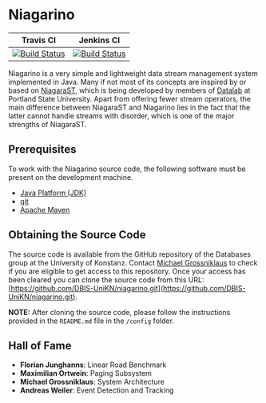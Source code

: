 # Niagarino

Travis CI | Jenkins CI
----------|-----------
[![Build Status](https://magnum.travis-ci.com/DBIS-UniKN/niagarino.svg?token=fFMiZfq8awaDFMYte4zD)](https://magnum.travis-ci.com/DBIS-UniKN/niagarino) | [![Build Status](http://dbis-build.inf.uni-konstanz.de:8080/buildStatus/icon?job=Niagarino)](http://dbis-build.inf.uni-konstanz.de:8080/job/Niagarino/)

Niagarino is a very simple and lightweight data stream management system implemented in Java. Many if not most of its concepts are inspired by or based on [NiagaraST](http://datalab.cs.pdx.edu/niagara/), which is being developed by members of [Datalab](http://datalab.cs.pdx.edu/) at Portland State University. Apart from offering fewer stream operators, the main difference between NiagaraST and Niagarino lies in the fact that the latter cannot handle streams with disorder, which is one of the major strengths of NiagaraST.

## Prerequisites

To work with the Niagarino source code, the following software must be present on the development machine.

 * [Java Platform (JDK)](http://www.oracle.com/technetwork/java/javase/downloads/index.html)
 * [git](http://git-scm.com/)
 * [Apache Maven](http://maven.apache.org/)

## Obtaining the Source Code

The source code is available from the GitHub repository of the Databases group at the University of Konstanz. Contact [Michael Grossniklaus](mailto:michael.grossniklaus@uni.kn) to check if you are eligible to get access to this repository. Once your access has been cleared you can clone the source code from this URL: [https://github.com/DBIS-UniKN/niagarino.git](https://github.com/DBIS-UniKN/niagarino.git). 

__NOTE:__ After cloning the source code, please follow the instructions provided in the `README.md` file in the `/config` folder.

## Hall of Fame

 * **Florian Junghanns**: Linear Road Benchmark
 * **Maximilian Ortwein**: Paging Subsystem
 * **Michael Grossniklaus**: System Architecture
 * **Andreas Weiler**: Event Detection and Tracking
 
